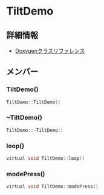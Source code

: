 # TiltDemo



## 詳細情報

- [Doxygenクラスリファレンス](https://lang-ship.com/reference/Arduino/latest/class_tilt_demo.html)

## メンバー

### TiltDemo()



```c
TiltDemo::TiltDemo()
```



### ~TiltDemo()



```c
TiltDemo::~TiltDemo()
```



### loop()



```c
virtual void TiltDemo::loop()
```



### modePress()



```c
virtual void TiltDemo::modePress()
```




